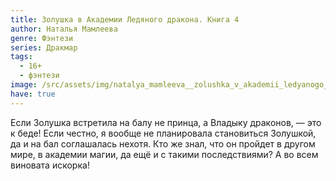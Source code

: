 ```yaml
---
title: Золушка в Академии Ледяного дракона. Книга 4
author: Наталья Мамлеева
genre: Фэнтези
series: Дракмар
tags:
  - 16+
  - фэнтези
image: /src/assets/img/natalya_mamleeva__zolushka_v_akademii_ledyanogo_drakona.jpeg
have: true
---
```

Если Золушка встретила на балу не принца, а Владыку драконов, — это к беде!
Если честно, я вообще не планировала становиться Золушкой, да и на бал соглашалась нехотя. Кто же знал, что он пройдет в другом мире, в академии магии, да ещё и с такими последствиями?
А во всем виновата искорка!
